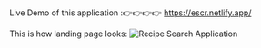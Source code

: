 Live Demo of this application :👉👉👉👉 https://escr.netlify.app/

This is how landing page looks:
![Recipe Search Application](https://github.com/user-attachments/assets/476aa41e-37e0-46a7-aff1-cf8f10fc13dd)
